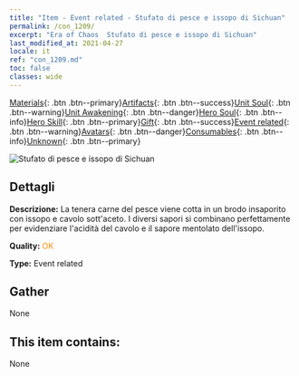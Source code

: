 ```yaml
---
title: "Item - Event related - Stufato di pesce e issopo di Sichuan"
permalink: /con_1209/
excerpt: "Era of Chaos  Stufato di pesce e issopo di Sichuan"
last_modified_at: 2021-04-27
locale: it
ref: "con_1209.md"
toc: false
classes: wide
---
```

 [Materials](/ItemsIT/){: .btn .btn--primary}[Artifacts](/ItemsIT/Artifacts/){: .btn .btn--success}[Unit Soul](/ItemsIT/UnitSoul/){: .btn .btn--warning}[Unit Awakening](/ItemsIT/UnitAwakening/){: .btn .btn--danger}[Hero Soul](/ItemsIT/HeroSoul/){: .btn .btn--info}[Hero Skill](/ItemsIT/HeroSkill/){: .btn .btn--primary}[Gift](/ItemsIT/Gift/){: .btn .btn--success}[Event related](/ItemsIT/Events/){: .btn .btn--warning}[Avatars](/ItemsIT/Avatars/){: .btn .btn--danger}[Consumables](/ItemsIT/Consumables/){: .btn .btn--info}[Unknown](/ItemsIT/Unknown/){: .btn .btn--primary}

 ![Stufato di pesce e issopo di Sichuan](/images/t/i_81521331.png)

## Dettagli
 **Descrizione:** La tenera carne del pesce viene cotta in un brodo insaporito con issopo e cavolo sott'aceto. I diversi sapori si combinano perfettamente per evidenziare l'acidità del cavolo e il sapore mentolato dell'issopo.

 **Quality:** <span style="color: #FF8C00">OK</span>

 **Type:** Event related

## Gather

  None

## This item contains:

  None

